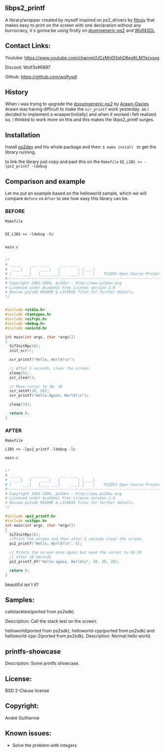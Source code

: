 ## libps2_printf

A library/wrapper created by myself inspired on ps2_drivers by [fjtrujy](https://github.com/fjtrujy) that makes easy to print on the screen with one declaration without any burrocracy, it´s gonna be using firstly on [doomgeneric-ps2](https://github.com/Arawn-Davies/doomgeneric-ps2) and [Wolf4SDL](https://github.com/Doom-modding-and-etc/Wolf4SDL)

## Contact Links:

Youtube: https://www.youtube.com/channel/UCzMnDI1qhD6egKLMTezysxg

Discord: Wolf3s#6897

Github: https://github.com/wolfysdl

## History

When i was trying to upgrade the [dooomgeneric-ps2](https://github.com/Arawn-Davies/doomgeneric-ps2) by
[Arawn-Davies](https://github.com/Arawn-Davies) Arawn was having difficult to make the  ``scr_printf``
work yesterday.
so i decided to implement a wraaper(initially) and when it worked i felt realized so, i thinked to work more on this and this makes the libps2_printf surges.

## Installation

Install [ps2dev](https://github.com/ps2dev/ps2dev) and his whole package and then:
``$ make install `` to get the library running.

to link the library just copy and past this on the ``Makefile``
``EE_LIBS += -lps2_printf -ldebug``

## Comparison and example

Let me put an example based on the helloworld sample, which we will compare `Before` vs `After` to see how
easy this library can be.

### BEFORE

`Makefile`

```make

EE_LIBS += -ldebug -lc


```

`main.c`

```c

/*
# _____     ___ ____     ___ ____
#  ____|   |    ____|   |        | |____|
# |     ___|   |____ ___|    ____| |    \    PS2DEV Open Source Project.
#-----------------------------------------------------------------------
# Copyright 2001-2004, ps2dev - http://www.ps2dev.org
# Licenced under Academic Free License version 2.0
# Review ps2sdk README & LICENSE files for further details.
*/


#include <stdio.h>
#include <tamtypes.h>
#include <sifrpc.h>
#include <debug.h>
#include <unistd.h>

int main(int argc, char *argv[])
{
  SifInitRpc(0);
  init_scr();

  scr_printf("Hello, World!\n");

  // After 5 seconds, clear the screen.
  sleep(5);
  scr_clear();

  // Move cursor to 20, 20
  scr_setXY(20, 20);
  scr_printf("Hello Again, World!\n");

  sleep(10);

  return 0;
}
```

### AFTER

`Makefile`

```make
LIBS += -lps2_printf -ldebug -lc
```

`main.c`

```c

/*
# _____     ___ ____     ___ ____
#  ____|   |    ____|   |        | |____|
# |     ___|   |____ ___|    ____| |    \    PS2DEV Open Source Project.
#-----------------------------------------------------------------------
# Copyright 2001-2004, ps2dev - http://www.ps2dev.org
# Licenced under Academic Free License version 2.0
# Review ps2sdk README & LICENSE files for further details.
*/

#include <ps2_printf.h>
#include <sifppc.h>
int main(int argc, char *argv[])
{
  SifInitRpc(0);
  //Print the screen and then after 5 seconds clear the screen.
  ps2_printf("Hello, World!\n", 5);

  // Prints the screen once again but move the cursor to 20 20
  // after 10 seconds
  ps2_printf_XY("Hello again, World\n", 10, 20, 20);

  return 0;
}
```

beautiful isn´t it?

## Samples:

callstacktest(ported from ps2sdk).

Description:
Call the stack test on the screen.

helloworld(ported from ps2sdk), helloworld-cpp(ported from ps2sdk) and helloworld-cpp-2(ported from ps2sdk).
Description:
Normal hello world.

## printfs-showcase

Description:
Some printfs showcase.

## License:

BSD 2-Clause license

## Copyright:
André Guilherme

## Known issues:

- Solve the problem with integers
